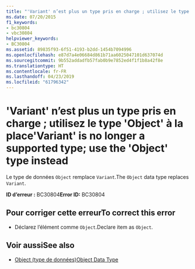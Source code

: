 ```yaml
---
title: "'Variant' n’est plus un type pris en charge ; utilisez le type 'Object' à la place"
ms.date: 07/20/2015
f1_keywords:
- bc30804
- vbc30804
helpviewer_keywords:
- BC30804
ms.assetid: 89835f93-6f51-4193-b2dd-1454b7094996
ms.openlocfilehash: e87d7a4e06684d861b71aa6025047101d637074d
ms.sourcegitcommit: 9b552addadfb57fab0b9e7852ed4f1f1b8a42f8e
ms.translationtype: HT
ms.contentlocale: fr-FR
ms.lasthandoff: 04/23/2019
ms.locfileid: "61796342"
---
```

# <a name="variant-is-no-longer-a-supported-type-use-the-object-type-instead"></a><span data-ttu-id="8d746-102">'Variant' n’est plus un type pris en charge ; utilisez le type 'Object' à la place</span><span class="sxs-lookup"><span data-stu-id="8d746-102">'Variant' is no longer a supported type; use the 'Object' type instead</span></span>
<span data-ttu-id="8d746-103">Le type de données `Object` remplace `Variant`.</span><span class="sxs-lookup"><span data-stu-id="8d746-103">The `Object` data type replaces `Variant`.</span></span>  
  
 <span data-ttu-id="8d746-104">**ID d’erreur :** BC30804</span><span class="sxs-lookup"><span data-stu-id="8d746-104">**Error ID:** BC30804</span></span>  
  
## <a name="to-correct-this-error"></a><span data-ttu-id="8d746-105">Pour corriger cette erreur</span><span class="sxs-lookup"><span data-stu-id="8d746-105">To correct this error</span></span>  
  
- <span data-ttu-id="8d746-106">Déclarez l’élément comme `Object`.</span><span class="sxs-lookup"><span data-stu-id="8d746-106">Declare item as `Object`.</span></span>  
  
## <a name="see-also"></a><span data-ttu-id="8d746-107">Voir aussi</span><span class="sxs-lookup"><span data-stu-id="8d746-107">See also</span></span>

- [<span data-ttu-id="8d746-108">Object (type de données)</span><span class="sxs-lookup"><span data-stu-id="8d746-108">Object Data Type</span></span>](../../visual-basic/language-reference/data-types/object-data-type.md)
